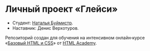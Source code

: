 ﻿# Личный проект «Глейси»

* Студент: [Наталья Буймистр](https://up.htmlacademy.ru/htmlcss/16/user/240908).
* Наставник: Денис Верхотуров.



Репозиторий создан для обучения на интенсивном онлайн‑курсе «[Базовый HTML и CSS](https://htmlacademy.ru/intensive/htmlcss)» от [HTML Academy](https://htmlacademy.ru).
